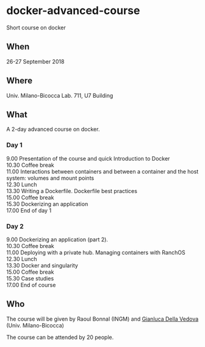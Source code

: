 # docker-advanced-course
Short course on docker


## When

26-27 September 2018

## Where

Univ. Milano-Bicocca
Lab. 711, U7 Building

## What

A 2-day advanced course on docker.

### Day 1

9.00  Presentation of the course and quick Introduction to Docker  
10.30 Coffee break  
11.00 Interactions between containers and between a container and the host system: volumes
and mount points  
12.30 Lunch  
13.30 Writing a Dockerfile. Dockerfile best practices  
15.00 Coffee break  
15.30 Dockerizing an application  
17.00 End of day 1  

### Day 2

9.00  Dockerizing an application (part 2).  
10.30 Coffee break  
11.00 Deploying with a private hub. Managing containers with RanchOS  
12.30 Lunch  
13.30 Docker and singularity  
15.00 Coffee break  
15.30 Case studies  
17.00 End of course  


## Who

The course will be given by Raoul Bonnal (INGM) and [Gianluca Della Vedova](https://gianluca.dellavedova.org) (Univ.
Milano-Bicocca)

The course can be attended by 20 people.
